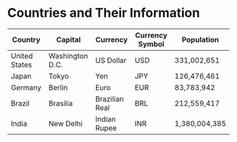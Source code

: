 # Countries and Their Information

| **Country**       | **Capital**     | **Currency**       | **Currency Symbol** | **Population**  |
|-------------------|-----------------|--------------------|---------------------|-----------------|
| United States     | Washington D.C. | US Dollar          | USD                 | 331,002,651     |
| Japan             | Tokyo           | Yen                | JPY                 | 126,476,461     |
| Germany           | Berlin          | Euro               | EUR                 | 83,783,942      |
| Brazil            | Brasília        | Brazilian Real     | BRL                 | 212,559,417     |
| India             | New Delhi       | Indian Rupee       | INR                 | 1,380,004,385   |
